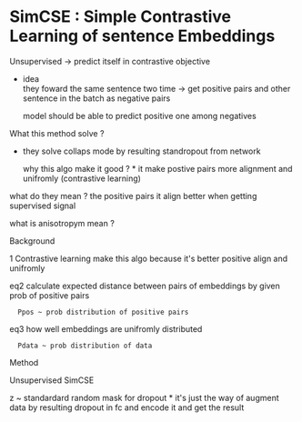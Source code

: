 # SimCSE : Simple Contrastive Learning of sentence Embeddings


Unsupervised  -> predict itself in contrastive objective
  
  * idea  
     they foward the same sentence two time -> get positive pairs
     and other sentence in the batch as negative pairs

     model should be able to predict positive one among negatives  



What this method solve ? 
 
 * they solve collaps mode by resulting standropout from network
    
    why this algo make it good ? 
       * it make postive pairs more alignment and unifromly (contrastive learning) 

what do they mean ? 
  the positive pairs it align better when getting supervised signal

what is anisotropym mean ? 


Background 

1 Contrastive learning make this algo because it's better positive align and unifromly 

  eq2 calculate expected distance between pairs of embeddings by given prob of positive pairs 
      
      Ppos ~ prob distribution of positive pairs

  eq3 how well embeddings are unifromly distributed 
      
      Pdata ~ prob distribution of data 


Method 


Unsupervised SimCSE

z ~ standardard random mask for dropout 
     * it's just the way of augment data by resulting dropout in fc and encode it and get the result

